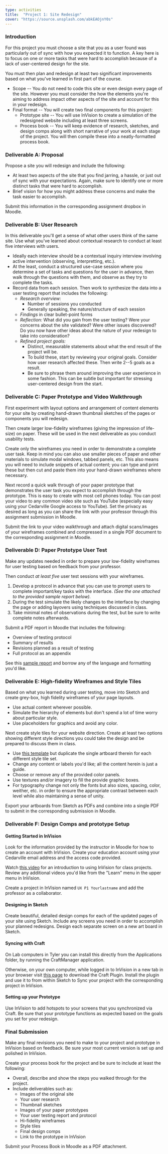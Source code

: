 ```yaml
---
type: activities
title:  "Project 1: Site Redesign"
cover: "https://source.unsplash.com/abkEAOjnY0s"
---
```

### Introduction

For this project you must choose a site that you as a user found was particularly out of sync with how you expected it to function. A key here is to focus on one or more tasks that were hard to accomplish because of a lack of user-centered design for the site.

You must then plan and redesign at least two significant improvements based on what you've learned in first part of the course.

* Scope --
  You do not need to code this site or even design every page of the site.
  However you must consider the how the elements you're aiming to address impact other aspects of the site and account for this in your redesign.
* Final format --
  You will create two final components for this project:
    * Prototype site --
      You will use InVision to create a simulation of the redesigned website including at least three screens.
    * Process book --
      You will keep evidence of research, sketches, and design comps along with short narrative of your work at each stage of the project.
      You will then compile these into a neatly-formatted process book.

### Deliverable A: Proposal

Propose a site you will redesign and include the following:

* At least two aspects of the site that you find jarring, a hassle, or just out of sync with your expectations. Again, make sure to identify one or more distinct tasks that were hard to accomplish.
* Brief vision for how you might address these concerns and make the task easier to accomplish.

Submit this information in the corresponding assignment dropbox in Moodle.

### Deliverable B: User Research

In this deliverable you'll get a sense of what other users think of the same site. Use what you've learned about contextual research to conduct at least five interviews with users.

* Ideally each interview should be a contextual inquiry interview involving active intervention (observing, interpretting, etc.).
* At the least, conduct a structured use-case session where you determine a set of tasks and questions for the user in advance, then walk through the questions with them, and observe as they try to complete the tasks.
* Record data from each session. Then work to synthesize the data into a user testing report that includes the following:
    * *Research overview:*
        * Number of sessions you conducted
        * Generally speaking, the nature/structure of each session
    * *Findings* in clear bullet-point forms
    * *Reflection:* What did you gain from the user testing? Were your concerns about the site validated? Were other issues discovered? Do you now have other ideas about the nature of your redesign to take into consideration?
    * *Refined project goals:*
        * Distinct, measurable statements about what the end result of the project will be.
        * To build these, start by reviewing your original goals. Consider how user research affected these. Then write 2--5 goals as a result.
        * Be sure to phrase them around improving the user experience in some fashion. This can be subtle but important for stressing user-centered design from the start.

### Deliverable C: Paper Prototype and Video Walkthrough

First experiment with layout options and arrangement of content elements for your site by creating hand-drawn thumbnail sketches of the pages or components you will redesign.

Then create larger low-fidelity wireframes (giving the impression of life-size) on paper. These will be used in the next deliverable as you conduct usability tests.

Create only the wireframes you need in order to demonstrate a complete user task. Keep in mind you can also use smaller pieces of paper and other materials to simulate modal windows, tabbed panels, etc. This also means you will need to include snippets of actual content; you can type and print these but then cut and paste them into your hand-drawn wireframes where necessary.

Next record a quick walk through of your paper prototype that demonstrates the user task you expect to accomplish through the prototype. This is easy to create with most cell phones today. You can post your video to any common video site such as YouTube (especially easy using your Cedarville Google access to YouTube). Set the privacy as desired as long as you can share the link with your professor through this assignment submission in Moodle.

Submit the link to your video walkthrough and attach digital scans/images of your wireframes combined and compressed in a single PDF document to the corresponding assignment in Moodle.

### Deliverable D: Paper Prototype User Test

Make any updates needed in order to prepare your low-fidelity wireframes for user testing based on feedback from your professor.

Then conduct *at least five* user test sessions with your wireframes.

1. Develop a protocol in advance that you can use to prompt users to complete important/key tasks with the interface. *(See the one attached to the provided sample report below).*
2. During the test simulate the likely changes to the interface by changing the page or adding layovers using techniques discussed in class.
3. Take minimal notes of observations during the test, but be sure to write complete notes afterwards.

Submit a PDF report in Moodle that includes the following:

* Overview of testing protocol
* Summary of results
* Revisions planned as a result of testing
* Full protocol as an appendix

See this [sample report](/docs/sample-user-testing-report.pdf) and borrow any of the language and formatting you'd like.

### Deliverable E: High-fidelity Wireframes and Style Tiles

Based on what you learned during user testing, move into Sketch and create grey-box, high fidelity wireframes of your page layouts.

* Use actual content wherever possible.
* Simulate the hierarchy of elements but don't spend a lot of time worry about particular style.
* Use placeholders for graphics and avoid any color.

Next create style tiles for your website direction. Create at least two options showing different style directions you could take the design and be prepared to discuss them in class.

* Use [this template](http://web1.philschanely.com/docs/style-tile-template.sketch) but duplicate the single artboard therein for each different style tile set.
* Change any content or labels you'd like; all the content herein is just a guide.
* Choose or remove any of the provided color panels.
* Use textures and/or imagery to fill the provide graphic boxes.
* For typography change not only the fonts but also sizes, spacing, color, weither, etc. in order to ensure the appropriate contrast between each level while also maintaining a sense of unity.

Export your artboards from Sketch as PDFs and combine into a single PDF to submit in the corresponding submission in Moodle.

### Deliverable F: Design Comps and prototype Setup

#### Getting Started in InVision

Look for the information provided by the instructor in Moodle for how to create an account with InVision. Create your education account using your Cedarville email address and the access code provided.

Watch [this video](https://goo.gl/B3nBdo) for an introduction to using InVision for class projects. Review any additional videos you'd like from the "Learn" menu in the upper menu in InVision.

Create a project in InVision named `UX P1 Yourlastname` and add the professor as a collaborator.

#### Designing in Sketch

Create beautiful, detailed design comps for each of the updated pages of your site using Sketch. Include any screens you need in order to accomplish your planned redesigns. Design each separate screen on a new art board in Sketch.

#### Syncing with Craft

On Lab computers in Tyler you can install this directly from the Applications folder, by running the CraftManager application.

Otherwise, on your own computer, while logged in to InVision in a new tab in your browser visit [this page](https://www.invisionapp.com/craft) to download the Craft Plugin. Install the plugin and use it to from within Sketch to Sync your project with the corresponding project in InVision.

#### Setting up your Prototype

Use InVision to add hotspots to your screens that you synchronized via Craft. Be sure that your prototype functions as expected based on the goals you set for your redesign.

### Final Submission

Make any final revisions you need to make to your project and prototype in InVision based on feedback. Be sure your most current version is set up and polished in InVision.

Create your process book for the project and be sure to include at least the following:

* Overall, describe and show the steps you walked through for the project.
* Include deliverables such as:
    * Images of the original site
    * Your user research
    * Thumbnail sketches
    * Images of your paper prototypes
    * Your user testing report and protocol
    * Hi-fidelity wireframes
    * Style tiles
    * Final design comps
    * Link to the prototype in InVision

Submit your Process Book in Moodle as a PDF attachment.

